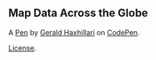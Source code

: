 Map Data Across the Globe
-------------------------


A [Pen](https://codepen.io/geraldhaxhillari/pen/ebyPxO) by [Gerald Haxhillari](https://codepen.io/geraldhaxhillari) on [CodePen](https://codepen.io).

[License](https://codepen.io/geraldhaxhillari/pen/ebyPxO/license).